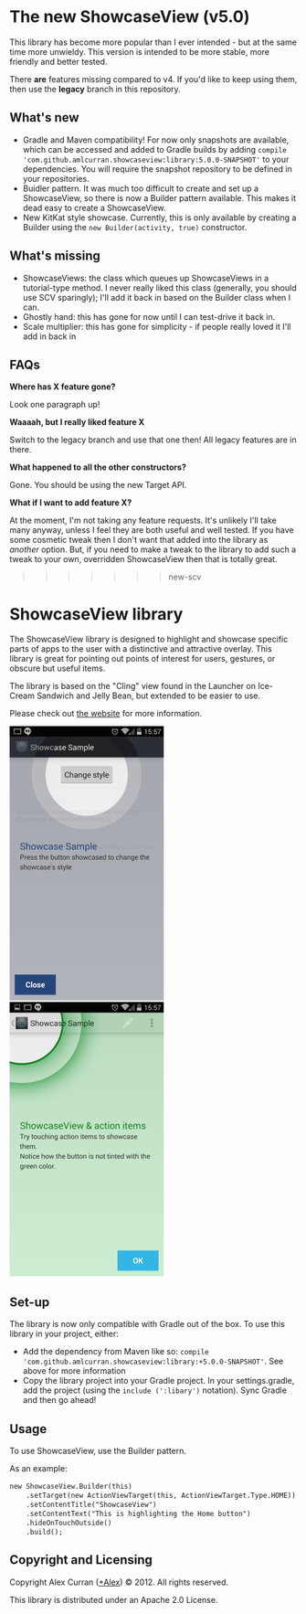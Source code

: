 The new ShowcaseView (v5.0)
====

This library has become more popular than I ever intended - but at the same time more unwieldy.
This version is intended to be more stable,
more friendly and better tested.

There **are** features missing compared to v4. If you'd like to keep using them, then use the **legacy** branch in this repository. 

What's new
---
* Gradle and Maven compatibility! For now only snapshots are available, which can be accessed and added to Gradle builds by adding `compile 'com.github.amlcurran.showcaseview:library:5.0.0-SNAPSHOT'` to your dependencies. You will require the snapshot repository to be defined in your repositories.
* Buidler pattern. It was much too difficult to create and set up a ShowcaseView, so there is now a Builder pattern available. This makes it dead easy to create a ShowcaseView.
* New KitKat style showcase. Currently, this is only available by creating a Builder using the `new Builder(activity, true)` constructor.

What's missing
---

- ShowcaseViews: the class which queues up ShowcaseViews in a tutorial-type method. I never
really liked this class (generally, you should use SCV sparingly); I'll add it back in based on
the Builder class when I can.
- Ghostly hand: this has gone for now until I can test-drive it back in.
- Scale multiplier: this has gone for simplicity - if people really loved it I'll add in back in

FAQs
---

**Where has X feature gone?**

Look one paragraph up!

**Waaaah, but I really liked feature X**

Switch to the legacy branch and use that one then! All legacy features are in there.

**What happened to all the other constructors?**

Gone. You should be using the new Target API.

**What if I want to add feature X?**

At the moment, I'm not taking any feature requests. It's unlikely I'll take many anyway,
unless I feel they are both useful and well tested. If you have some cosmetic tweak then I don't
want that added into the library as *another* option. But, if you need to make a tweak to the
library to add such a tweak to your own, overridden ShowcaseView then that is totally great.
>>>>>>> new-scv

ShowcaseView library
====
  
The ShowcaseView library is designed to highlight and showcase specific parts of apps to the user with a distinctive and attractive overlay. This library is great for pointing out points of interest for users, gestures, or obscure but useful items.

The library is based on the "Cling" view found in the Launcher on Ice-Cream Sandwich and Jelly Bean, but extended to be easier to use.

Please check out [the website](http://espiandev.github.com/ShowcaseView) for more information.

<img src='./example@2x.png' width='270' height='480' />
<img src='./example2@2x.png' width='270' height='480' />

Set-up
----

The library is now only compatible with Gradle out of the box. To use this library in your project, either:

* Add the dependency from Maven like so: `compile 'com.github.amlcurran.showcaseview:library:+5.0.0-SNAPSHOT'`. See above for more information
* Copy the library project into your Gradle project. In your settings.gradle, add the project (using the `include (':libary')` notation). Sync Gradle and then go ahead! 

Usage
----

To use ShowcaseView, use the Builder pattern.

As an example:

~~~
new ShowcaseView.Builder(this)
    .setTarget(new ActionViewTarget(this, ActionViewTarget.Type.HOME))
    .setContentTitle("ShowcaseView")
    .setContentText("This is highlighting the Home button")
    .hideOnTouchOutside()
    .build();
~~~

Copyright and Licensing
----

Copyright Alex Curran ([+Alex](https://plus.google.com/110510888639261520925/posts)) © 2012. All rights reserved.

This library is distributed under an Apache 2.0 License.
